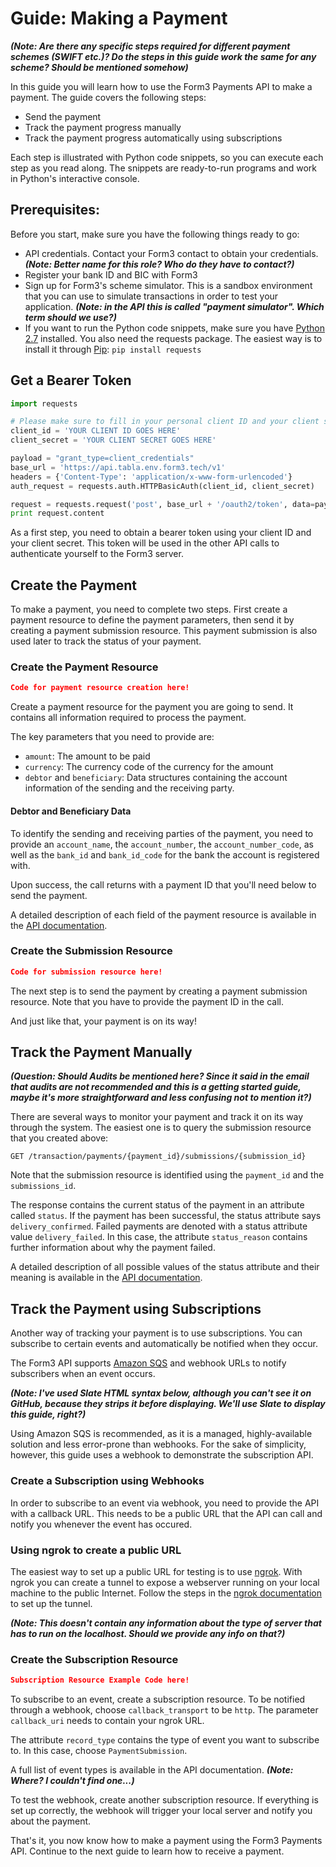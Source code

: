 # Guide: Making a Payment

_**(Note: Are there any specific steps required for different payment schemes (SWIFT etc.)? Do the steps in this guide work the same for any scheme? Should be mentioned somehow)**_

In this guide you will learn how to use the Form3 Payments API to make a payment. The guide covers the following steps:
- Send the payment
- Track the payment progress manually
- Track the payment progress automatically using subscriptions

Each step is illustrated with Python code snippets, so you can execute each step as you read along. The snippets are ready-to-run programs and work in Python's interactive console.

## Prerequisites:
Before you start, make sure you have the following things ready to go:
- API credentials. Contact your Form3 contact to obtain your credentials. _**(Note: Better name for this role? Who do they have to contact?)**_
- Register your bank ID and BIC with Form3
- Sign up for Form3's scheme simulator. This is a sandbox environment that you can use to simulate transactions in order to test your application. _**(Note: in the API this is called "payment simulator". Which term should we use?)**_
- If you want to run the Python code snippets, make sure you have [Python 2.7](https://www.python.org/downloads/) installed. You also need the requests package. The easiest way is to install it through [Pip](https://docs.python.org/2.7/installing/index.html): `pip install requests`


## Get a Bearer Token

```python
import requests

# Please make sure to fill in your personal client ID and your client secret before running this snippet!
client_id = 'YOUR CLIENT ID GOES HERE'
client_secret = 'YOUR CLIENT SECRET GOES HERE'

payload = "grant_type=client_credentials"
base_url = 'https://api.tabla.env.form3.tech/v1'
headers = {'Content-Type': 'application/x-www-form-urlencoded'}
auth_request = requests.auth.HTTPBasicAuth(client_id, client_secret)

request = requests.request('post', base_url + '/oauth2/token', data=payload, auth=auth_request, headers=headers)
print request.content
```

As a first step, you need to obtain a bearer token using your client ID and your client secret. This token will be used in the other API calls to authenticate yourself to the Form3 server.

## Create the Payment

To make a payment, you need to complete two steps. First create a payment resource to define the payment parameters, then send it by creating a payment submission resource. This payment submission is also used later to track the status of your payment.

### Create the Payment Resource

```json
Code for payment resource creation here!
```

Create a payment resource for the payment you are going to send. It contains all information required to process the payment. 

The key parameters that you need to provide are:

- `amount`: The amount to be paid
- `currency`: The currency code of the currency for the amount
- `debtor` and `beneficiary`: Data structures containing the account information of the sending and the receiving party.


#### Debtor and Beneficiary Data

To identify the sending and receiving parties of the payment, you need to provide an `account_name`, the `account_number`, the `account_number_code`, as well as the `bank_id` and `bank_id_code` for the bank the account is registered with.

Upon success, the call returns with a payment ID that you'll need below to send the payment.

A detailed description of each field of the payment resource is available in the [API documentation](http://draft-api-docs.form3.tech/?http#create92).



### Create the Submission Resource

```json
Code for submission resource here!
```

The next step is to send the payment by creating a payment submission resource. Note that you have to provide the payment ID in the call.

And just like that, your payment is on its way!

## Track the Payment Manually

_**(Question: Should Audits be mentioned here? Since it said in the email that audits are not recommended and this is a getting started guide, maybe it's more straightforward and less confusing not to mention it?)**_

There are several ways to monitor your payment and track it on its way through the system. The easiest one is to query the submission resource that you created above:

`GET /transaction/payments/{payment_id}/submissions/{submission_id}`

Note that the submission resource is identified using the `payment_id` and the `submissions_id`.

The response contains the current status of the payment in an attribute called `status`. If the payment has been successful, the status attribute says `delivery_confirmed`. Failed payments are denoted with a status attribute value `delivery_failed`. In this case, the attribute `status_reason` contains further information about why the payment failed. 

A detailed description of all possible values of the status attribute and their meaning is available in the [API documentation](http://draft-api-docs.form3.tech/?http#payment-submission-status).

## Track the Payment using Subscriptions

Another way of tracking your payment is to use subscriptions. You can subscribe to certain events and automatically be notified when they occur. 

The Form3 API supports [Amazon SQS](https://aws.amazon.com/sqs/) and webhook URLs to notify subscribers when an event occurs.

**_(Note: I've used Slate HTML syntax below, although you can't see it on GitHub, because they strips it before displaying. We'll use Slate to display this guide, right?)_**

<aside class="notice">
Using Amazon SQS is recommended, as it is a managed, highly-available solution and less error-prone than webhooks. For the sake of simplicity, however, this guide uses a webhook to demonstrate the subscription API.</aside>

### Create a Subscription using Webhooks

In order to subscribe to an event via webhook, you need to provide the API with a callback URL. This needs to be a public URL that the API can call and notify you whenever the event has occured.

### Using ngrok to create a public URL

The easiest way to set up a public URL for testing is to use [ngrok](https://ngrok.com/). With ngrok you can create a tunnel to expose a webserver running on your local machine to the public Internet. Follow the steps in the [ngrok documentation](https://ngrok.com/docs/2) to set up the tunnel.

_**(Note: This doesn't contain any information about the type of server that has to run on the localhost. Should we provide any info on that?)**_

### Create the Subscription Resource

```json
Subscription Resource Example Code here!
```

To subscribe to an event, create a subscription resource. To be notified through a webhook, choose `callback_transport` to be `http`. The parameter `callback_uri` needs to contain your ngrok URL.

The attribute `record_type` contains the type of event you want to subscribe to. In this case, choose `PaymentSubmission`. 

A full list of event types is available in the API documentation. **_(Note: Where? I couldn't find one...)_**

To test the webhook, create another subscription resource. If everything is set up correctly, the webhook will trigger your local server and notify you about the payment.

That's it, you now know how to make a payment using the Form3 Payments API. Continue to the next guide to learn how to receive a payment. 








